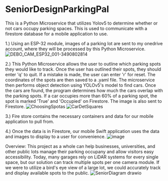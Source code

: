 # SeniorDesignParkingPal
This is a Python Microservice that utilizes Yolov5 to determine whether or not cars occupy parking spaces. This is used to communicate with a firestore database for a mobile application to use.

1.)
  Using an ESP-32 module, images of a parking lot are sent to my onedrive account, where they will be processed by this Python Microservice.
  ![DEBO_CAM_ESP32_001-3490802814](https://user-images.githubusercontent.com/74478647/234034604-15dbe973-1adf-4f5e-9239-dab37d54ba51.png)

  
2.)
  This Python Microservice allows the user to outline which parking spots they would like to track. Once the user has outlined their spots, they should enter 'q' to quit. If a mistake is made, the user can enter 'r' for reset. The coordinates of the spots are then saved to a .yaml file. The microservice then performs object detection using YOLOv5's model to find cars. Once the cars are found, the program determines how much the cars overlap with the parking spots. If a car occupies more than 60% of a parking spot, the spot is marked 'True' and 'Occupied' on Firestore. The image is also sent to Firestore.
   ![ChoosingSpotas](https://user-images.githubusercontent.com/74478647/234034729-56f36847-62f9-488e-a6b5-3dfcc0d38a47.png)
   ![CarDetSquares](https://user-images.githubusercontent.com/74478647/234034843-0cff7cde-51d9-42cf-89b4-9e826ce2e284.png)

  
 3.)
  Fire store contains the necessary containers and data for our mobile application to pull from. 
  
4.)
  Once the data is in Firestore, our mobile Swift application uses the data and images to display to a user for convenience. 
  ![image](https://user-images.githubusercontent.com/74478647/234034100-37d39f18-3c1c-4d85-8e0d-0405c9a15095.png)

  
Overview:
  This project as a whole can help businesses, universities, and other public lots manage their parking occupany and allow visitors easy accessibility. Today, many garages rely on LiDAR systems for every single space, but our solution can track multiple spots per one camera module. If we were to utilize a bird's eye view of a large lot, we could accurately track and display available spots to the public. 
  ![SeniorDiagram drawio](https://user-images.githubusercontent.com/74478647/234034956-3568f1d3-b2fa-4138-b9a5-7c734c009b2c.png)

